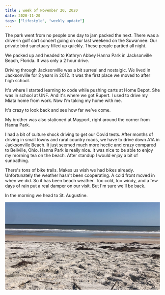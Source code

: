 ```yaml
---
title : week of November 20, 2020
date: 2020-11-20
tags: ["lifestyle", "weekly update"]
---
```


The park went from no people one day to jam packed the next. There was a drive-in golf cart concert going on our last weekend on the Suwannee. Our private bird sanctuary filled up quickly. These people partied all night. 

We packed up and headed to Kathryn Abbey Hanna Park in Jacksonville Beach, Florida.
It was only a 2 hour drive. 

Driving through Jacksonville was a bit surreal and nostalgic. We lived in Jacksonville for 2 years in 2012. It was the first place we moved to after high school.


It's where I started learning to code while pushing carts at Home Depot. She was in school at UNF. And it's where we got Rupert. I used to drive my Miata home from work. Now I'm taking my home with me.

It's crazy to look back and see how far we've come.

My brother was also stationed at Mayport, right around the corner from Hanna Park.


I had a bit of culture shock driving to get our Covid tests. 
After months of driving in small towns and rural country roads, we have to drive down A1A in Jacksonville Beach. It just seemed much more hectic and crazy compared to Bellville, Ohio.
Hanna Park is really nice.
It was nice to be able to enjoy my morning tea on the beach. After standup I would enjoy a bit of sunbathing.

There's tons of bike trails. Makes us wish we had bikes already. Unfortunately the weather hasn't been cooperating. A cold front moved in when we did. So it has been beach weather. Too cold, too windy, and a few days of rain put a real damper on our visit. But I'm sure we'll be back.


In the morning we head to St. Augustine.

![The beach](../images/weekly/november11202020.jpg)
